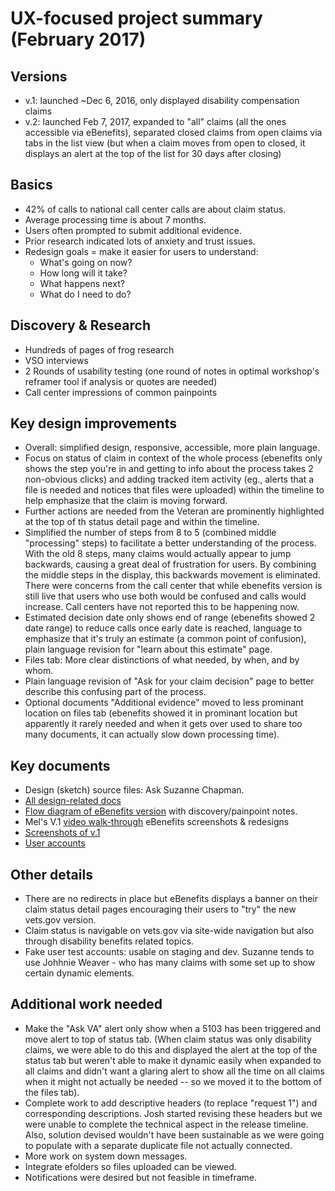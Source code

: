 
# UX-focused project summary (February 2017)

## Versions
* v.1: launched ~Dec 6, 2016, only displayed disability compensation claims
* v.2: launched Feb 7, 2017, expanded to "all" claims (all the ones accessible via eBenefits), separated closed claims from open claims via tabs in the list view (but when a claim moves from open to closed, it displays an alert at the top of the list for 30 days after closing)

## Basics
* 42% of calls to national call center calls are about claim status.
* Average processing time is about 7 months.
* Users often prompted to submit additional evidence.
* Prior research indicated lots of anxiety and trust issues.
* Redesign goals = make it easier for users to understand:
    * What's going on now?
    * How long will it take?
    * What happens next?
    * What do I need to do?

## Discovery & Research
* Hundreds of pages of frog research
* VSO interviews
* 2 Rounds of usability testing (one round of notes in optimal workshop's reframer tool if analysis or quotes are needed)
* Call center impressions of common painpoints

## Key design improvements
* Overall: simplified design, responsive, accessible, more plain language.
* Focus on status of claim in context of the whole process (ebenefits only shows the step you're in and getting to info about the process takes 2 non-obvious clicks) and adding tracked item activity (eg., alerts that a file is needed and notices that files were uploaded) within the timeline to help emphasize that the claim is moving forward.
* Further actions are needed from the Veteran are prominently highlighted at the top of th status detail page and within the timeline.
* Simplified the number of steps from 8 to 5 (combined middle "processing" steps) to facilitate a better understanding of the process. With the old 8 steps, many claims would actually appear to jump backwards, causing a great deal of frustration for users. By combining the middle steps in the display, this backwards movement is eliminated. There were concerns from the call center that while ebenefits version is still live that users who use both would be confused and calls would increase. Call centers have not reported this to be happening now.
* Estimated decision date only shows end of range (ebenefits showed 2 date range) to reduce calls once early date is reached, language to emphasize that it's truly an estimate (a common point of confusion), plain language revision for "learn about this estimate" page.
* Files tab: More clear distinctions of what needed, by when, and by whom.
* Plain language revision of "Ask for your claim decision" page to better describe this confusing part of the process.
* Optional documents "Additional evidence" moved to less prominant location on files tab (ebenefits showed it in prominant location but apparently it rarely needed and when it gets over used to share too many documents, it can actually slow down processing time).


## Key documents
* Design (sketch) source files: Ask Suzanne Chapman.
* [All design-related docs](https://github.com/department-of-veterans-affairs/vets.gov-team/tree/master/Products/Global/Claim%20Status/track-claim-status/design-documents)
* [Flow diagram of eBenefits version](https://github.com/department-of-veterans-affairs/vets.gov-team/blob/master/Products/Global/Claim%20Status/track-claim-status/design-documents/eBenefits%20flow%20for%20Claim%20Status.pdf) with discovery/painpoint notes.
* Mel's V.1 [video walk-through](https://www.youtube.com/watch?v=74u3L23uX4M&feature=youtu.be)
eBenefits screenshots & redesigns
* [Screenshots of v.1](https://github.com/department-of-veterans-affairs/vets.gov-team/blob/master/Products/Global/Claim%20Status/track-claim-status/design-documents/CLAIM%20STATUS%20SCREENSHOTS.zip)
* [User accounts](https://github.com/department-of-veterans-affairs/vets.gov-team/blob/master/Products/Identity/Login/MVI/mvi_users_s1a.csv)

## Other details
* There are no redirects in place but eBenefits displays a banner on their claim status detail pages encouraging their users to "try" the new vets.gov version.
* Claim status is navigable on vets.gov via site-wide navigation but also through disability benefits related topics. 
* Fake user test accounts: usable on staging and dev. Suzanne tends to use Johhnie Weaver - who has many claims with some set up to show certain dynamic elements.

## Additional work needed
* Make the "Ask VA" alert only show when a 5103 has been triggered and move alert to top of status tab. (When claim status was only disability claims, we were able to do this and displayed the alert at the top of the status tab but weren't able to make it dynamic easily when expanded to all claims and didn't want a glaring alert to show all the time on all claims when it might not actually be needed -- so we moved it to the bottom of the files tab).
* Complete work to add descriptive headers (to replace "request 1") and corresponding descriptions. Josh started revising these headers but we were unable to complete the technical aspect in the release timeline. Also, solution devised wouldn't have been sustainable as we were going to populate with a separate duplicate file not actually connected.
* More work on system down messages.
* Integrate efolders so files uploaded can be viewed.
* Notifications were desired but not feasible in timeframe.
